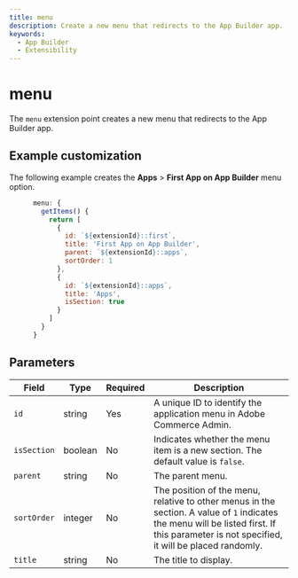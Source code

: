 ```yaml
---
title: menu
description: Create a new menu that redirects to the App Builder app.
keywords:
  - App Builder
  - Extensibility
---
```


# menu

The `menu` extension point creates a new menu that redirects to the App Builder app.

## Example customization

The following example creates the **Apps** > **First App on App Builder** menu option.

```javascript
      menu: {
        getItems() {
          return [
            {
              id: `${extensionId}::first`,
              title: 'First App on App Builder',
              parent: `${extensionId}::apps`,
              sortOrder: 1
            },
            {
              id: `${extensionId}::apps`,
              title: 'Apps',
              isSection: true
            }
          ]
        }
      }
```

## Parameters

| Field | Type | Required | Description |
| --- | --- | --- | --- |
| `id` | string | Yes | A unique ID to identify the application menu in Adobe Commerce Admin. |
| `isSection` | boolean | No | Indicates whether the menu item is a new section. The default value is `false`. |
| `parent` | string | No | The parent menu. |
| `sortOrder` | integer | No | The position of the menu, relative to other menus in the section. A value of `1` indicates the menu will be listed first. If this parameter is not specified, it will be placed randomly.
| `title`  | string | No | The title to display. |
